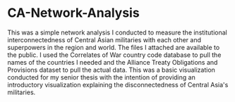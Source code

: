 # CA-Network-Analysis
This was a simple network analysis I conducted to measure the institutional interconnectedness of Central Asian militaries with each other and superpowers 
in the region and world. The files I attached are available to the public. I used the Correlates of War country code database to pull the names of the countries I needed
and the Alliance Treaty Obligations and Provisions dataset to pull the actual data. This was a basic visualization conducted for my senior thesis with the intention of
providing an introductory visualization explaining the disconnectedness of Central Asia's militaries.
